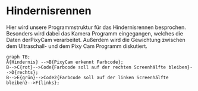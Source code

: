# Hindernisrennen
Hier wird unsere Programmstruktur für das Hindernisrennen besprochen. Besonders wird dabei das Kamera Programm eingegangen, welches die Daten derPixyCam verarbeitet. Außerdem wird die Gewichtung zwischen dem Ultraschall- und dem Pixy Cam Programm diskutiert.

```mermaid
graph TB;
A{Hindernis} -->B{PixyCam erkennt Farbcode};
B-->C{rot}-->Code{Farbcode soll auf der rechten Screenhälfte bleiben}-->D{rechts};
B-->E{grün}-->Code2{Farbcode soll auf der linken Screenhälfte bleiben}-->F{links};
```
